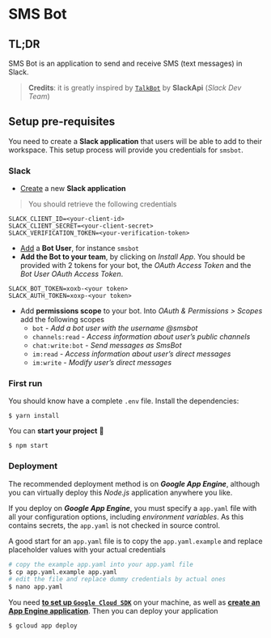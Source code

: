 # SMS Bot
## TL;DR
SMS Bot is an application to send and receive SMS (text messages) in Slack.

> **Credits**: it is greatly inspired by [`TalkBot`](https://github.com/slackapi/TalkBot) by **SlackApi** (_Slack Dev Team_)

## Setup pre-requisites
You need to create a **Slack application** that users will be able to add to their workspace. This setup process will provide you credentials for `smsbot`.

### Slack
- [Create](https://api.slack.com/apps) a new **Slack application**
> You should retrieve the following credentials
```
SLACK_CLIENT_ID=<your-client-id>
SLACK_CLIENT_SECRET=<your-client-secret>
SLACK_VERIFICATION_TOKEN=<your-verification-token>
```
- [Add](https://api.slack.com/bot-users#setup) a **Bot User**, for instance `smsbot`
- **Add the Bot to your team**, by clicking on _Install App_. You should be provided with 2 tokens for your bot, the _OAuth Access Token_ and the _Bot User OAuth Access Token_.
```
SLACK_BOT_TOKEN=xoxb-<your token>
SLACK_AUTH_TOKEN=xoxp-<your token>
```

- Add **permissions scope** to your bot. Into _OAuth & Permissions > Scopes_ add the following scopes
  - `bot` - _Add a bot user with the username @smsbot_
  - `channels:read` - _Access information about user’s public channels_
  - `chat:write:bot` - _Send messages as SmsBot_
  - `im:read` - _Access information about user’s direct messages_
  - `im:write` - _Modify user’s direct messages_

### First run
You should know have a complete `.env` file. Install the dependencies:
```
$ yarn install
```  

You can **start your project** :rocket:
```
$ npm start
```

### Deployment
The recommended deployment method is on **_Google App Engine_**, although you can virtually deploy this _Node.js_ application anywhere you like.

If you deploy on **_Google App Engine_**, you must specify a `app.yaml` file with all your configuration options, including _environment variables_. As this contains secrets, the `app.yaml` is not checked in source control.

A good start for an `app.yaml` file is to copy the `app.yaml.example` and replace placeholder values with your actual credentials
```bash
# copy the example app.yaml into your app.yaml file
$ cp app.yaml.example app.yaml
# edit the file and replace dummy credentials by actual ones
$ nano app.yaml
```

You need [**to set up `Google Cloud SDK`**](https://cloud.google.com/appengine/docs/flexible/nodejs/download) on your machine, as well as [**create an App Engine application**](https://cloud.google.com/appengine/docs/flexible/nodejs/managing-projects-apps-billing#create).
Then you can deploy your application
```bash
$ gcloud app deploy
```